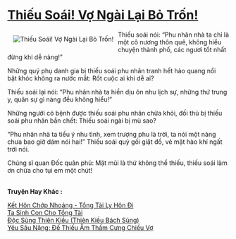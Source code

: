 <a href="https://utruyen.com/truyen/thieu-soai-vo-ngai-lai-bo-tron/18357/" title="Thiếu Soái! Vợ Ngài Lại Bỏ Trốn!"><h1>Thiếu Soái! Vợ Ngài Lại Bỏ Trốn!</h1></a><div style="display:table"><img align="right" style="float: left; padding: 10px;" src="https://utruyen.com/images/story/200x260/thieu-soai-vo-ngai-lai-bo-tron.jpg" alt="Thiếu Soái! Vợ Ngài Lại Bỏ Trốn!">Thiếu soái nói: “Phu nhân nhà ta chỉ là một cô nương thôn quê, không hiểu chuyện thành phố, các ngươi tốt nhất đừng khi dễ nàng!”<p></p>Những quý phụ danh gia bị thiếu soái phu nhân tranh hết hào quang nổi bật khóc không ra nước mắt: Rốt cuộc ai khi dễ ai?<p></p>Thiếu soái lại nói: “Phu nhân nhà ta hiền dịu ôn nhu lịch sự, những thứ trung y, quân sự gì nàng đều không hiểu!”<p></p>Những người có bệnh được thiếu soái phu nhân chữa khỏi, đối thủ bị thiếu soái phu nhân bắn chết: Thiếu soái ngài bị mù sao?<p></p>“Phu nhân nhà ta tiểu ý nhu tình, xem trượng phu là trời, ta nói một nàng chưa bao giờ dám nói hai!” Thiếu soái quỳ gối giặt đồ, vẻ mặt hào khí ngất trời nói.<p></p>Chúng sĩ quan Đốc quân phủ: Mặt mũi là thứ không thể thiếu, thiếu soái làm ơn chừa cho tụi em một chút!</div><p><br><b>Truyện Hay Khác :</b></p><a href="https://utruyen.com/truyen/ket-hon-chop-nhoang-tong-tai-ly-hon-di/19247/" alt="Kết Hôn Chớp Nhoáng - Tổng Tài Ly Hôn Đi">Kết Hôn Chớp Nhoáng - Tổng Tài Ly Hôn Đi</a><br/><a href="https://github.com/quanluxury/ngontinhhot/tree/master/truyenhay/19207/" alt="Ta Sinh Con Cho Tổng Tài">Ta Sinh Con Cho Tổng Tài</a><br/><a href="https://github.com/quanluxury/ngontinhhot/tree/master/truyenhay/16809/" alt="Độc Sủng Thiên Kiều (Thiên Kiều Bách Sủng)">Độc Sủng Thiên Kiều (Thiên Kiều Bách Sủng)</a><br/><a href="https://github.com/quanluxury/ngontinhhot/tree/master/truyenhay/18478/" alt="Yêu Sâu Nặng: Đế Thiếu Âm Thầm Cưng Chiều Vợ">Yêu Sâu Nặng: Đế Thiếu Âm Thầm Cưng Chiều Vợ</a><br/>